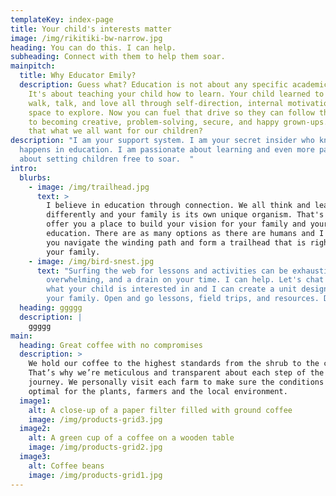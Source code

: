 ```yaml
---
templateKey: index-page
title: Your child's interests matter
image: /img/rikitiki-bw-narrow.jpg
heading: You can do this. I can help.
subheading: Connect with them to help them soar.
mainpitch:
  title: Why Educator Emily?
  description: Guess what? Education is not about any specific academic content.
    It's about teaching your child how to learn. Your child learned to crawl,
    walk, talk, and love all through self-direction, internal motivation, and
    space to explore. Now you can fuel that drive so they can follow their path
    to becoming creative, problem-solving, secure, and happy grown-ups. Isn't
    that what we all want for our children?
description: "I am your support system. I am your secret insider who knows what
  happens in education. I am passionate about learning and even more passionate
  about setting children free to soar.  "
intro:
  blurbs:
    - image: /img/trailhead.jpg
      text: >
        I believe in education through connection. We all think and learn
        differently and your family is its own unique organism. That's why I
        offer you a place to build your vision for your family and your child's
        education. There are as many options as there are humans and I can help
        you navigate the winding path and form a trailhead that is right for
        your family. 
    - image: /img/bird-snest.jpg
      text: "Surfing the web for lessons and activities can be exhausting,
        overwhelming, and a drain on your time. I can help. Let's chat about
        what your child is interested in and I can create a unit designed for
        your family. Open and go lessons, field trips, and resources. Done. "
  heading: ggggg
  description: |
    ggggg
main:
  heading: Great coffee with no compromises
  description: >
    We hold our coffee to the highest standards from the shrub to the cup.
    That’s why we’re meticulous and transparent about each step of the coffee’s
    journey. We personally visit each farm to make sure the conditions are
    optimal for the plants, farmers and the local environment.
  image1:
    alt: A close-up of a paper filter filled with ground coffee
    image: /img/products-grid3.jpg
  image2:
    alt: A green cup of a coffee on a wooden table
    image: /img/products-grid2.jpg
  image3:
    alt: Coffee beans
    image: /img/products-grid1.jpg
---
```

